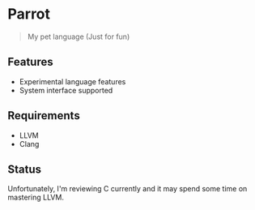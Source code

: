 # Parrot
>My pet language (Just for fun)


## Features
+ Experimental language features
+ System interface supported

## Requirements
+ LLVM
+ Clang

## Status
Unfortunately, I'm reviewing C currently and it may spend some time on mastering LLVM.